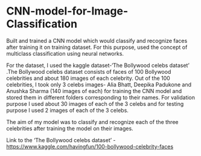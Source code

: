 # CNN-model-for-Image-Classification
Built and trained a CNN model which would classify and recognize faces after training it on training dataset. For this purpose, used the concept of multiclass classification using neural networks. 

For the dataset, I used the kaggle dataset-‘The Bollywood celebs dataset’ .The Bollywood celebs dataset consists of faces of 100 Bollywood celebrities and about 180 images of each celebrity. Out of the 100 celebrities, I took only 3 celebs images- Alia Bhatt, Deepika Padukone and Anushka Sharma (140 images of each) for training the CNN model and stored them in different folders corresponding to their names. For validation purpose I used about 30 images of each of the 3 celebs and for testing purpose I used 2 images of each of the 3 celebs.

The aim of my model was to classify and recognize each of the three celebrities after training the model on their images.

Link to the ‘The Bollywood celebs dataset’ - https://www.kaggle.com/havingfun/100-bollywood-celebrity-faces
